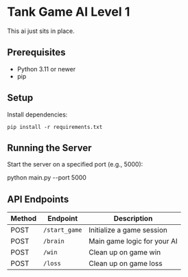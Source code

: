 # Tank Game AI Level 1

This ai just sits in place.

## Prerequisites

- Python 3.11 or newer
- pip

## Setup

Install dependencies:
```
pip install -r requirements.txt
```

## Running the Server

Start the server on a specified port (e.g., 5000):

python main.py --port 5000

## API Endpoints

| Method | Endpoint      | Description                  |
|--------|---------------|------------------------------|
| POST   | `/start_game` | Initialize a game session    |
| POST   | `/brain`      | Main game logic for your AI  |
| POST   | `/win`        | Clean up on game win         |
| POST   | `/loss`       | Clean up on game loss        |